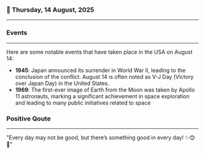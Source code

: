 ### 📅 Thursday, 14 August, 2025
------
### Events
------
Here are some notable events that have taken place in the USA on August 14:

- **1945**: Japan announced its surrender in World War II, leading to the conclusion of the conflict. August 14 is often noted as V-J Day (Victory over Japan Day) in the United States.
- **1969**: The first-ever image of Earth from the Moon was taken by Apollo 11 astronauts, marking a significant achievement in space exploration and leading to many public initiatives related to space
### Positive Qoute
------
"Every day may not be good, but there’s something good in every day! ✨😊🌷"
